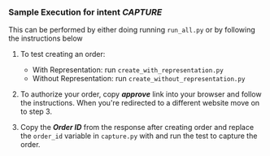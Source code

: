 ### Sample Execution for intent _CAPTURE_

This can be performed by either doing running `run_all.py` or by following the instructions below

1. To test creating an order:
    * With Representation: run `create_with_representation.py`
    * Without Representation: run  `create_without_representation.py`

2. To authorize your order, copy **_approve_** link into your browser and follow the instructions. When you're redirected to a different website move on to step 3.

3. Copy the **_Order ID_** from the response after creating order and replace the ```order_id``` variable in `capture.py` with and run the test to capture the order.
  